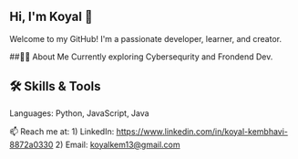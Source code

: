 ## Hi, I'm Koyal 👋
Welcome to my GitHub! I'm a passionate developer, learner, and creator.

##👨‍💻 About Me
Currently exploring Cybersequrity and Frondend Dev.

## 🛠️ Skills & Tools
Languages: Python, JavaScript, Java

📫 Reach me at: 1) LinkedIn: https://www.linkedin.com/in/koyal-kembhavi-8872a0330 2) Email: koyalkem13@gmail.com

